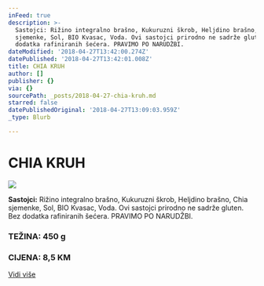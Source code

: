 ```yaml
---
inFeed: true
description: >-
  Sastojci: Rižino integralno brašno, Kukuruzni škrob, Heljdino brašno, Chia
  sjemenke, Sol, BIO Kvasac, Voda. Ovi sastojci prirodno ne sadrže gluten. Bez
  dodatka rafiniranih šećera. PRAVIMO PO NARUDŽBI.
dateModified: '2018-04-27T13:42:00.274Z'
datePublished: '2018-04-27T13:42:01.008Z'
title: CHIA KRUH
author: []
publisher: {}
via: {}
sourcePath: _posts/2018-04-27-chia-kruh.md
starred: false
datePublishedOriginal: '2018-04-27T13:09:03.959Z'
_type: Blurb

---
```

# CHIA KRUH
![](https://the-grid-user-content.s3-us-west-2.amazonaws.com/f9cbed3d-0e6f-4eb5-9b28-8af61ed9faac.jpg)

**Sastojci:** Rižino integralno brašno, Kukuruzni škrob, Heljdino brašno, Chia sjemenke, Sol, BIO Kvasac, Voda. Ovi sastojci prirodno ne sadrže gluten. Bez dodatka rafiniranih šećera. PRAVIMO PO NARUDŽBI.

### TEŽINA: 450 g

### CIJENA: 8,5 KM
[Vidi više][0]

[0]: https://www.facebook.com/greenday.kolaci.peciva/posts/200960580644677